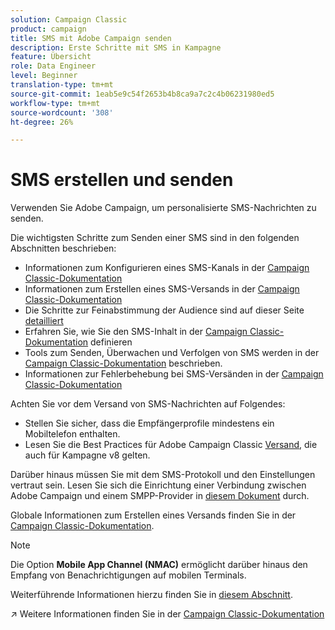 ```yaml
---
solution: Campaign Classic
product: campaign
title: SMS mit Adobe Campaign senden
description: Erste Schritte mit SMS in Kampagne
feature: Übersicht
role: Data Engineer
level: Beginner
translation-type: tm+mt
source-git-commit: 1eab5e9c54f2653b4b8ca9a7c2c4b06231980ed5
workflow-type: tm+mt
source-wordcount: '308'
ht-degree: 26%

---
```


# SMS erstellen und senden

Verwenden Sie Adobe Campaign, um personalisierte SMS-Nachrichten zu senden.

Die wichtigsten Schritte zum Senden einer SMS sind in den folgenden Abschnitten beschrieben:

* Informationen zum Konfigurieren eines SMS-Kanals in der [Campaign Classic-Dokumentation](https://experienceleague.adobe.com/docs/campaign-classic/using/sending-messages/sending-messages-on-mobiles/sms-set-up.html?lang=en#sending-messages)
* Informationen zum Erstellen eines SMS-Versands in der [Campaign Classic-Dokumentation](https://experienceleague.adobe.com/docs/campaign-classic/using/sending-messages/sending-messages-on-mobiles/sms-create.html?lang=en#sending-messages)
* Die Schritte zur Feinabstimmung der Audience sind auf dieser Seite [detailliert](../start/audiences.md)
* Erfahren Sie, wie Sie den SMS-Inhalt in der [Campaign Classic-Dokumentation](https://experienceleague.adobe.com/docs/campaign-classic/using/sending-messages/sending-messages-on-mobiles/sms-create.html?lang=en#defining-the-sms-content) definieren
* Tools zum Senden, Überwachen und Verfolgen von SMS werden in der [Campaign Classic-Dokumentation](https://experienceleague.adobe.com/docs/campaign-classic/using/sending-messages/sending-messages-on-mobiles/sms-send.html?lang=en#sending-messages) beschrieben.
* Informationen zur Fehlerbehebung bei SMS-Versänden in der [Campaign Classic-Dokumentation](https://experienceleague.adobe.com/docs/campaign-classic/using/sending-messages/sending-messages-on-mobiles/troubleshooting-sms.html?lang=en#sending-messages)

Achten Sie vor dem Versand von SMS-Nachrichten auf Folgendes:

* Stellen Sie sicher, dass die Empfängerprofile mindestens ein Mobiltelefon enthalten.
* Lesen Sie die Best Practices für Adobe Campaign Classic [Versand](https://experienceleague.adobe.com/docs/campaign-classic/using/sending-messages/key-steps-when-creating-a-delivery/delivery-bestpractices/delivery-best-practices.html?lang=en#sending-messages), die auch für Kampagne v8 gelten.

Darüber hinaus müssen Sie mit dem SMS-Protokoll und den Einstellungen vertraut sein. Lesen Sie sich die Einrichtung einer Verbindung zwischen Adobe Campaign und einem SMPP-Provider in [diesem Dokument](https://experienceleague.adobe.com/docs/campaign-classic/using/sending-messages/sending-messages-on-mobiles/sms-protocol.html?lang=en#sending-messages) durch.

Globale Informationen zum Erstellen eines Versands finden Sie in der [Campaign Classic-Dokumentation](https://experienceleague.adobe.com/docs/campaign-classic/using/sending-messages/key-steps-when-creating-a-delivery/steps-about-delivery-creation-steps.html?lang=en#sending-messages).

>[!NOTE]
>
>Die Option **Mobile App Channel (NMAC)** ermöglicht darüber hinaus den Empfang von Benachrichtigungen auf mobilen Terminals.
> 
>Weiterführende Informationen hierzu finden Sie in [diesem Abschnitt](push.md).

:arrow_upper_right: Weitere Informationen finden Sie in der [Campaign Classic-Dokumentation](https://experienceleague.adobe.com/docs/campaign-classic/using/sending-messages/sending-messages-on-mobiles/sms-channel.html)
